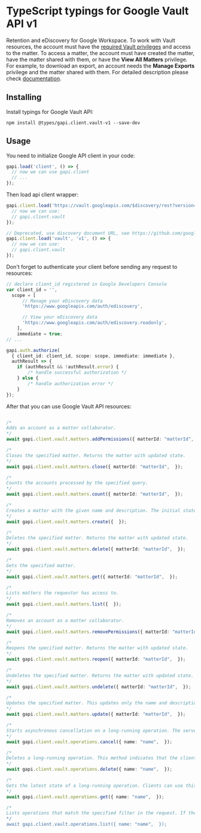 # TypeScript typings for Google Vault API v1

Retention and eDiscovery for Google Workspace. To work with Vault resources, the account must have the [required Vault privileges](https://support.google.com/vault/answer/2799699) and access to the matter. To access a matter, the account must have created the matter, have the matter shared with them, or have the **View All Matters** privilege. For example, to download an export, an account needs the **Manage Exports** privilege and the matter shared with them. 
For detailed description please check [documentation](https://developers.google.com/vault).

## Installing

Install typings for Google Vault API:

```
npm install @types/gapi.client.vault-v1 --save-dev
```

## Usage

You need to initialize Google API client in your code:

```typescript
gapi.load('client', () => {
  // now we can use gapi.client
  // ...
});
```

Then load api client wrapper:

```typescript
gapi.client.load('https://vault.googleapis.com/$discovery/rest?version=v1', () => {
  // now we can use:
  // gapi.client.vault
});
```

```typescript
// Deprecated, use discovery document URL, see https://github.com/google/google-api-javascript-client/blob/master/docs/reference.md#----gapiclientloadname----version----callback--
gapi.client.load('vault', 'v1', () => {
  // now we can use:
  // gapi.client.vault
});
```

Don't forget to authenticate your client before sending any request to resources:

```typescript
// declare client_id registered in Google Developers Console
var client_id = '',
  scope = [
      // Manage your eDiscovery data
      'https://www.googleapis.com/auth/ediscovery',

      // View your eDiscovery data
      'https://www.googleapis.com/auth/ediscovery.readonly',
    ],
    immediate = true;
// ...

gapi.auth.authorize(
  { client_id: client_id, scope: scope, immediate: immediate },
  authResult => {
    if (authResult && !authResult.error) {
        /* handle successful authorization */
    } else {
        /* handle authorization error */
    }
});
```

After that you can use Google Vault API resources: <!-- TODO: make this work for multiple namespaces -->

```typescript

/*
Adds an account as a matter collaborator.
*/
await gapi.client.vault.matters.addPermissions({ matterId: "matterId",  });

/*
Closes the specified matter. Returns the matter with updated state.
*/
await gapi.client.vault.matters.close({ matterId: "matterId",  });

/*
Counts the accounts processed by the specified query.
*/
await gapi.client.vault.matters.count({ matterId: "matterId",  });

/*
Creates a matter with the given name and description. The initial state is open, and the owner is the method caller. Returns the created matter with default view.
*/
await gapi.client.vault.matters.create({  });

/*
Deletes the specified matter. Returns the matter with updated state.
*/
await gapi.client.vault.matters.delete({ matterId: "matterId",  });

/*
Gets the specified matter.
*/
await gapi.client.vault.matters.get({ matterId: "matterId",  });

/*
Lists matters the requestor has access to.
*/
await gapi.client.vault.matters.list({  });

/*
Removes an account as a matter collaborator.
*/
await gapi.client.vault.matters.removePermissions({ matterId: "matterId",  });

/*
Reopens the specified matter. Returns the matter with updated state.
*/
await gapi.client.vault.matters.reopen({ matterId: "matterId",  });

/*
Undeletes the specified matter. Returns the matter with updated state.
*/
await gapi.client.vault.matters.undelete({ matterId: "matterId",  });

/*
Updates the specified matter. This updates only the name and description of the matter, identified by matter ID. Changes to any other fields are ignored. Returns the default view of the matter.
*/
await gapi.client.vault.matters.update({ matterId: "matterId",  });

/*
Starts asynchronous cancellation on a long-running operation. The server makes a best effort to cancel the operation, but success is not guaranteed. If the server doesn't support this method, it returns `google.rpc.Code.UNIMPLEMENTED`. Clients can use Operations.GetOperation or other methods to check whether the cancellation succeeded or whether the operation completed despite cancellation. On successful cancellation, the operation is not deleted; instead, it becomes an operation with an Operation.error value with a google.rpc.Status.code of 1, corresponding to `Code.CANCELLED`.
*/
await gapi.client.vault.operations.cancel({ name: "name",  });

/*
Deletes a long-running operation. This method indicates that the client is no longer interested in the operation result. It does not cancel the operation. If the server doesn't support this method, it returns `google.rpc.Code.UNIMPLEMENTED`.
*/
await gapi.client.vault.operations.delete({ name: "name",  });

/*
Gets the latest state of a long-running operation. Clients can use this method to poll the operation result at intervals as recommended by the API service.
*/
await gapi.client.vault.operations.get({ name: "name",  });

/*
Lists operations that match the specified filter in the request. If the server doesn't support this method, it returns `UNIMPLEMENTED`. NOTE: the `name` binding allows API services to override the binding to use different resource name schemes, such as `users/*/operations`. To override the binding, API services can add a binding such as `"/v1/{name=users/*}/operations"` to their service configuration. For backwards compatibility, the default name includes the operations collection id, however overriding users must ensure the name binding is the parent resource, without the operations collection id.
*/
await gapi.client.vault.operations.list({ name: "name",  });
```
